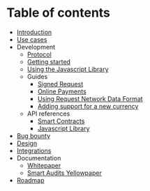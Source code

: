 # Table of contents

* [Introduction](README.md)
* [Use cases](use-cases.md)
* Development
  * [Protocol](development/protocol.md)
  * [Getting started](development/getting-started.md)
  * [Using the Javascript Library](development/using-the-javascript-library.md)
  * Guides
    * [Signed Request](development/guides/signed-request.md)
    * [Online Payments](development/guides/online-payments.md)
    * [Using Request Network Data Format](development/guides/using-request-network-data-format.md)
    * [Adding support for a new currency](development/guides/adding-support-for-a-new-currency.md)
  * API references
    * [Smart Contracts](https://docs-smart-contracts.request.network/)
    * [Javascript Library](https://docs-js-lib.request.network/)
* [Bug bounty](bug-bounty.md)
* [Design](design.md)
* [Integrations](integrations.md)
* Documentation
  * [Whitepaper](https://request.network/assets/pdf/request_whitepaper.pdf)
  * [Smart Audits Yellowpaper](https://request.network/assets/pdf/request_yellowpaper_smart_audits.pdf)
* [Roadmap](roadmap.md)

